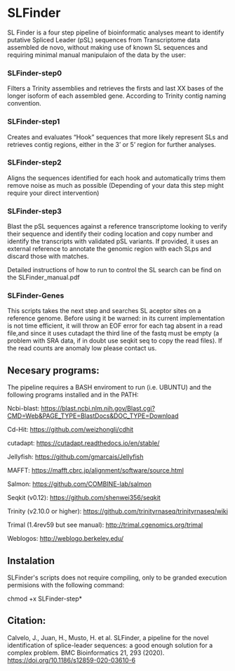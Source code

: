 # SLFinder
SL Finder is a four step pipeline of bioinformatic analyses meant to identify putative Spliced Leader (pSL) sequences from Transcriptome data assembled de novo, without making use of known SL sequences and requiring minimal manual manipulaion of the data by the user:

### SLFinder-step0
Filters a Trinity assemblies and retrieves the firsts and last XX bases of the longer isoform of each assembled gene. According to Trinity contig naming convention.

### SLFinder-step1
Creates and evaluates “Hook” sequences that more likely represent SLs and retrieves contig regions, either in the 3’ or 5’ region for further analyses.

### SLFinder-step2
Aligns the sequences identified for each hook and automatically trims them remove noise as much as possible (Depending of your data this step might require your direct intervention)

### SLFinder-step3
Blast the pSL sequences against a reference transcriptome looking to verify their sequence and identify their coding location and copy number and identify the transcripts with validated pSL variants. If provided, it uses an external reference to annotate the genomic region with each SLps and discard those with matches.

Detailed instructions of how to run to control the SL search can be find on the SLFinder_manual.pdf

### SLFinder-Genes
This scripts takes the next step and searches SL aceptor sites on a reference genome. Before using it be warned: in its current implementation is not time efficient, it will throw an EOF error for each tag absent in a read file,and since it uses cutadapt the third line of the fastq must be empty (a problem with SRA data, if in doubt use seqkit seq to copy the read files). If the read counts are anomaly low please contact us.

## Necesary programs:
The pipeline requires a BASH enviroment to run (i.e. UBUNTU) and the following programs installed and in the PATH:

Ncbi-blast: https://blast.ncbi.nlm.nih.gov/Blast.cgi?CMD=Web&PAGE_TYPE=BlastDocs&DOC_TYPE=Download

Cd-Hit: https://github.com/weizhongli/cdhit

cutadapt: https://cutadapt.readthedocs.io/en/stable/

Jellyfish: https://github.com/gmarcais/Jellyfish

MAFFT: https://mafft.cbrc.jp/alignment/software/source.html

Salmon: https://github.com/COMBINE-lab/salmon

Seqkit (v0.12): https://github.com/shenwei356/seqkit

Trinity (v2.10.0 or higher): https://github.com/trinityrnaseq/trinityrnaseq/wiki

Trimal (1.4rev59 but see manual): http://trimal.cgenomics.org/trimal

Weblogos: http://weblogo.berkeley.edu/

## Instalation
SLFinder's scripts does not require compiling, only to be granded execution permisions with the following command:

chmod +x SLFinder-step*

## Citation:
Calvelo, J., Juan, H., Musto, H. et al. SLFinder, a pipeline for the novel identification of splice-leader sequences: a good enough solution for a complex problem. BMC Bioinformatics 21, 293 (2020). https://doi.org/10.1186/s12859-020-03610-6
